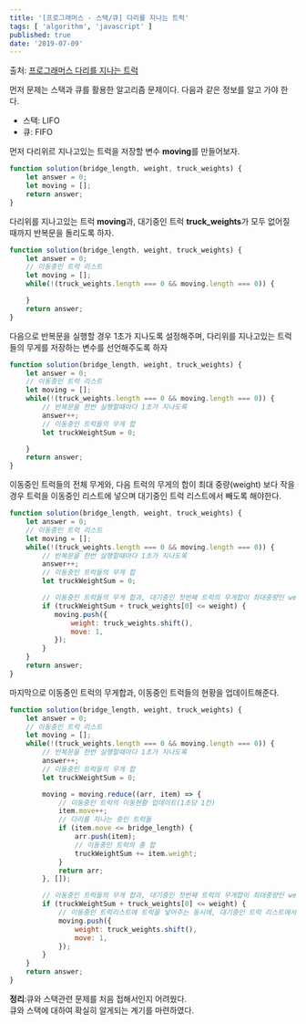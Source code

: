 ```yaml
---
title: '[프로그래머스 - 스택/큐] 다리를 지나는 트럭'
tags: [ 'algorithm', 'javascript' ]
published: true
date: '2019-07-09'
---  
```

출처: [프로그래머스 다리를 지나는 트럭](https://programmers.co.kr/learn/courses/30/lessons/42583?language=javascript)

먼저 문제는 스택과 큐를 활용한 알고리즘 문제이다.
다음과 같은 정보를 알고 가야 한다.
- 스택: LIFO
- 큐: FIFO

먼저 다리위르 지나고있는 트럭을 저장할 변수 **moving**를 만들어보자.
```js
function solution(bridge_length, weight, truck_weights) {
    let answer = 0;
    let moving = [];
    return answer;
}
```
다리위를 지나고있는 트럭 **moving**과, 대기중인 트럭 **truck_weights**가 모두 없어질때까지 반복문을 돌리도록 하자.
```js
function solution(bridge_length, weight, truck_weights) {
    let answer = 0;
    // 이동중인 트럭 리스트
    let moving = [];
    while(!(truck_weights.length === 0 && moving.length === 0)) {

    }
    return answer;
}
```
다음으로 반복문을 실행할 경우 1초가 지나도록 설정해주며, 다리위를 지나고있는 트럭들의 무게를 저장하는 변수를 선언해주도록 하자
```js
function solution(bridge_length, weight, truck_weights) {
    let answer = 0;
    // 이동중인 트럭 리스트
    let moving = [];
    while(!(truck_weights.length === 0 && moving.length === 0)) {
        // 반복문을 한번 실행할때마다 1초가 지나도록
        answer++; 
        // 이동중인 트럭들의 무게 합
        let truckWeightSum = 0;

    }
    return answer;
}
```
이동중인 트럭들의 전체 무게와, 다음 트럭의 무게의 합이 최대 중량(weight) 보다 작을경우 트럭을 이동중인 리스트에 넣으며 대기중인 트럭 리스트에서 빼도록 해야한다.
```js
function solution(bridge_length, weight, truck_weights) {
    let answer = 0;
    // 이동중인 트럭 리스트
    let moving = [];
    while(!(truck_weights.length === 0 && moving.length === 0)) {
        // 반복문을 한번 실행할때마다 1초가 지나도록
        answer++; 
        // 이동중인 트럭들의 무게 합
        let truckWeightSum = 0;

        // 이동중인 트럭들의 무게 합과, 대기중인 첫번째 트럭의 무게합이 최대중량인 weight보다 작을경우 이동중인 트럭 리스트에 넣어주도록 한다.
        if (truckWeightSum + truck_weights[0] <= weight) {
           moving.push({
               weight: truck_weights.shift(),
               move: 1,
           });
        }
    }
    return answer;
}
```
마지막으로 이동중인 트럭의 무게합과, 이동중인 트럭들의 현황을 업데이트해준다.
```js
function solution(bridge_length, weight, truck_weights) {
    let answer = 0;
    // 이동중인 트럭 리스트
    let moving = [];
    while(!(truck_weights.length === 0 && moving.length === 0)) {
        // 반복문을 한번 실행할때마다 1초가 지나도록
        answer++; 
        // 이동중인 트럭들의 무게 합
        let truckWeightSum = 0;

        moving = moving.reduce((arr, item) => {
            // 이동중인 트럭의 이동현황 업데이트(1초당 1칸)
            item.move++;
            // 다리를 지나는 중인 트럭들
            if (item.move <= bridge_length) {
            	arr.push(item);
                // 이동중인 트럭의 총 합
                truckWeightSum += item.weight;
            }
            return arr;
        }, []);

        // 이동중인 트럭들의 무게 합과, 대기중인 첫번째 트럭의 무게합이 최대중량인 weight보다 작을경우 이동중인 트럭 리스트에 넣어주도록 한다.
        if (truckWeightSum + truck_weights[0] <= weight) {
            // 이동중인 트럭리스트에 트럭을 넣어주는 동시에, 대기중인 트럭 리스트에서 트럭을 빼도록 한다.
            moving.push({
                weight: truck_weights.shift(), 
                move: 1,
            });
        }
    }
    return answer;
}
```
**정리**:큐와 스택관련 문제를 처음 접해서인지 어려웠다.  
큐와 스택에 대하여 확실히 알게되는 계기를 마련하였다.
